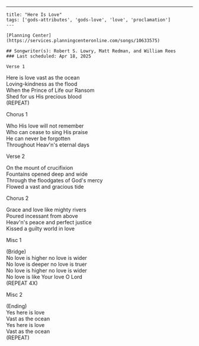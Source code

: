 ---
    title: "Here Is Love"
    tags: ['gods-attributes', 'gods-love', 'love', 'proclamation']
    ---

    [Planning Center](https://services.planningcenteronline.com/songs/10633575)

    ## Songwriter(s): Robert S. Lowry, Matt Redman, and William Rees
    ### Last scheduled: Apr 18, 2025          

    Verse 1  
  
Here is love vast as the ocean  
Loving-kindness as the flood  
When the Prince of Life our Ransom  
Shed for us His precious blood  
(REPEAT)  
  
Chorus 1  
  
Who His love will not remember  
Who can cease to sing His praise  
He can never be forgotten  
Throughout Heav'n's eternal days  
  
Verse 2  
  
On the mount of crucifixion  
Fountains opened deep and wide  
Through the floodgates of God's mercy  
Flowed a vast and gracious tide  
  
Chorus 2  
  
Grace and love like mighty rivers  
Poured incessant from above  
Heav'n's peace and perfect justice  
Kissed a guilty world in love  
  
Misc 1  
  
(Bridge)  
No love is higher no love is wider  
No love is deeper no love is truer  
No love is higher no love is wider  
No love is like Your love O Lord  
(REPEAT 4X)  
  
Misc 2  
  
(Ending)  
Yes here is love  
Vast as the ocean  
Yes here is love  
Vast as the ocean  
(REPEAT)
    